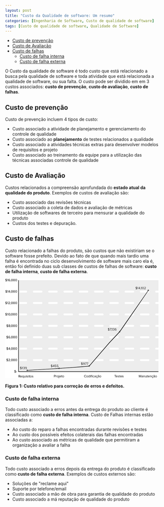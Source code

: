 ```yaml
---
layout: post
title: "Custo da Qualidade de software: Um resumo"
categories: [Engenharia de Software, Custo de qualidade de software]
tags: [Custo de qualidade de software, Qualidade de Software]
---
```


- [Custo de prevenção](#custo-de-prevenção)
- [Custo de Avaliação](#custo-de-avaliação)
- [Custo de falhas](#custo-de-falhas)
  - [Custo de falha interna](#custo-de-falha-interna)
  - [Custo de falha externa](#custo-de-falha-externa)

O Custo da qualidade de software é todo custo que está relacionado a busca pela qualidade de software e toda atividade que está relacionada a qualidade de software, ou sua falta. O custo pode ser dividido em em 3 custos associados: **custo de prevenção**, **custo de avaliação**, **custo de falhas**.

## Custo de prevenção

Custo de prevenção incluem 4 tipos de custo:

- Custo associado a atividade de planejamento e gerenciamento do controle de qualidade
- Custo associado ao **planejamento** de testes relacionados a qualidade
- Custo associado a atividades técnicas extras para desenvolver modelos de requisitos e projeto
- Custo associado ao treinamento da equipe para a utilização das técnicas associadas controle de qualidade

## Custo de Avaliação

Custos relacionados a compreensão aprofundada do **estado atual da qualidade do produto**. Exemplos de custos de avaliação são:

- Custo associado das revisões técnicas
- Custo associado a coleta de dados e avaliação de métricas
- Utilização de softwares de terceiro para mensurar a qualidade do produto
- Custos dos testes e depuração.

## Custo de falhas

Custo relacionado a falhas do produto, são custos que não existiriam se o software fosse prefeito. Devido ao fato de que quando mais tardio uma falha é encontrada no ciclo desenvolvimento de software mais caro ela é, então foi definido duas sub classes de custos de falhas de software: **custo de falha interna**, **custo de falha externa**.

![custo_software.png](/assets/img/custo_sofware.png)

**Figura 1: Custo relativo para correção de erros e defeitos.**

### Custo de falha interna

Todo custo associado a erros antes da entrega do produto ao cliente é classificado como **custo de falha interna**. Custo de Falhas internas estão associadas a:

- Ao custo do reparo a falhas encontradas durante revisões e testes
- Ao custo dos possíveis efeitos colaterais das falhas encontradas
- Ao custo associado as métricas de qualidade que permitiram a organização a avaliar a falha

### Custo de falha externa

Todo custo associado a erros depois da entrega do produto é classificado como **custo de falha externa**. Exemplos de custos externos são:

- Soluções de "reclame aqui"
- Suporte por telefone/email
- Custo associado a mão de obra para garantia de qualidade do produto
- Custo associado a má reputação de qualidade do produto
